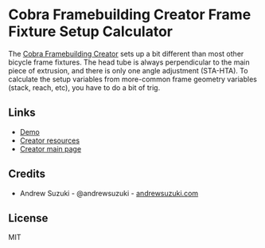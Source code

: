 # Cobra Framebuilding Creator Frame Fixture Setup Calculator

The [Cobra Framebuilding Creator](https://cobraframebuilding.com/store/the-creator-frame-fixture) sets up a bit different than most other bicycle frame fixtures. The head tube is always perpendicular to the main piece of extrusion, and there is only one angle adjustment (STA-HTA). To calculate the setup variables from more-common frame geometry variables (stack, reach, etc), you have to do a bit of trig.

## Links

- [Demo](https://cobra-creator-fixture-calculator.netlify.app)
- [Creator resources](https://cobraframebuilding.com/creator/resources)
- [Creator main page](https://cobraframebuilding.com/store/the-creator-frame-fixture)

## Credits

- Andrew Suzuki - @andrewsuzuki - [andrewsuzuki.com](http://andrewsuzuki.com)

## License

MIT
